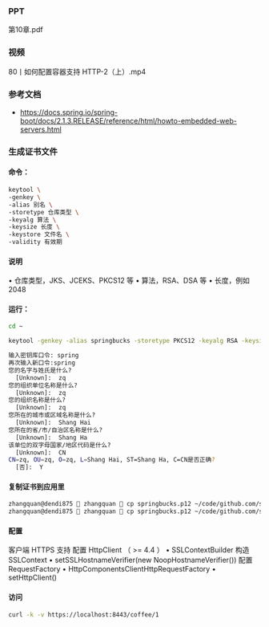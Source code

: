 ### PPT
第10章.pdf

### 视频
80丨如何配置容器支持 HTTP-2（上）.mp4

### 参考文档
* https://docs.spring.io/spring-boot/docs/2.1.3.RELEASE/reference/html/howto-embedded-web-servers.html

### 生成证书文件

#### 命令：
```bash
keytool \
-genkey \
-alias 别名 \
-storetype 仓库类型 \
-keyalg 算法 \
-keysize ⻓度 \
-keystore ⽂件名 \ 
-validity 有效期
```

#### 说明
• 仓库类型，JKS、JCEKS、PKCS12 等 
• 算法，RSA、DSA 等 
• ⻓度，例如 2048

#### 运行：
```bash
cd ~

keytool -genkey -alias springbucks -storetype PKCS12 -keyalg RSA -keysize 2048 -keystore springbucks.p12 -validity 365
```

```bash
输入密钥库口令: spring
再次输入新口令:spring
您的名字与姓氏是什么?
  [Unknown]:  zq
您的组织单位名称是什么?
  [Unknown]:  zq
您的组织名称是什么?
  [Unknown]:  zq
您所在的城市或区域名称是什么?
  [Unknown]:  Shang Hai
您所在的省/市/自治区名称是什么?
  [Unknown]:  Shang Ha
该单位的双字母国家/地区代码是什么?
  [Unknown]:  CN
CN=zq, OU=zq, O=zq, L=Shang Hai, ST=Shang Ha, C=CN是否正确?
  [否]:  Y
```

#### 复制证书到应用里
```bash
zhangquan@dendi875  zhangquan  cp springbucks.p12 ~/code/github.com/spring-family-study/spring-boot-ssl-server/src/main/resources
zhangquan@dendi875  zhangquan  cp springbucks.p12 ~/code/github.com/spring-family-study/spring-boot-ssl-client/src/main/resources
```

#### 配置
客户端 HTTPS ⽀持
配置 HttpClient （ >= 4.4 ） 
• SSLContextBuilder 构造 SSLContext
• setSSLHostnameVerifier(new NoopHostnameVerifier())
配置 RequestFactory 
• HttpComponentsClientHttpRequestFactory
• setHttpClient()

#### 访问
```bash
curl -k -v https://localhost:8443/coffee/1
```
